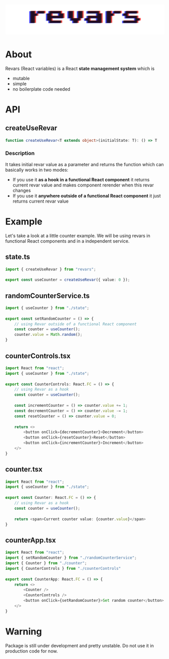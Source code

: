 
# ![Revars logo](/revars.svg "Logo")

# About

Revars (React variables) is a React **state management system** which is

- mutable
- simple
- no boilerplate code needed

# API

## **createUseRevar**

```ts
function createUseRevar<T extends object>(initialState: T): () => T
```

### Description

It takes initial revar value as a parameter and returns the function which can basically works in two modes:

- If you use it **as a hook in a functional React component** it returns current revar value and makes component rerender when this revar changes 
- If you use it **anywhere outside of a functional React component** it just returns current revar value 

# Example

Let's take a look at a little counter example. We will be using revars in functional React components and in a independent service.  

## state.ts

```ts
import { createUseRevar } from "revars";

export const useCounter = createUseRevar({ value: 0 });
```

## randomCounterService.ts

```ts
import { useCounter } from "./state";

export const setRandomCounter = () => {
    // using Revar outside of a functional React component
    const counter = useCounter();
    counter.value = Math.random();
}
```

## counterControls.tsx

```ts
import React from "react";
import { useCounter } from "./state";

export const CounterControls: React.FC = () => {
    // using Revar as a hook
    const counter = useCounter();

    const incrementCounter = () => counter.value += 1;
    const decrementCounter = () => counter.value -= 1;
    const resetCounter = () => counter.value = 0;

    return <>
        <button onClick={decrementCounter}>Decrement</button>
        <button onClick={resetCounter}>Reset</button>
        <button onClick={incrementCounter}>Increment</button>
    </>
}
```

## counter.tsx

```ts
import React from "react";
import { useCounter } from "./state";

export const Counter: React.FC = () => {
    // using Revar as a hook
    const counter = useCounter();

    return <span>Current counter value: {counter.value}</span>
}
```

## counterApp.tsx

```ts
import React from "react";
import { setRandomCounter } from "./randomCounterService";
import { Counter } from "./counter";
import { CounterControls } from "./counterControls"

export const CounterApp: React.FC = () => {
    return <>
        <Counter />
        <CounterControls />
        <button onClick={setRandomCounter}>Set random counter</button>
    </>
}
```

# Warning

Package is still under development and pretty unstable. Do not use it in production code for now.
